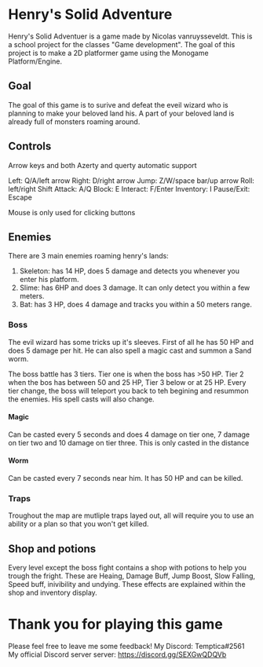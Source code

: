 # Henry's Solid Adventure

Henry's Solid Adventuer is a game made by Nicolas vanruysseveldt. This is a school project for the classes "Game development". The goal of this project is to make a 2D platformer game using the Monogame Platform/Engine.

## Goal
The goal of this game is to surive and defeat the eveil wizard who is planning to make your beloved land his. A part of your beloved land is already full of monsters roaming around.

## Controls
Arrow keys and both Azerty and querty automatic support

Left: Q/A/left arrow
Right: D/right arrow
Jump: Z/W/space bar/up arrow
Roll: left/right Shift
Attack: A/Q
Block: E
Interact: F/Enter
Inventory: I
Pause/Exit: Escape

Mouse is only used for clicking buttons

## Enemies
There are 3 main enemies roaming henry's lands:

1. Skeleton: has 14 HP, does 5 damage and detects you whenever you enter his platform.
1. Slime: has 6HP and does 3 damage. It can only detect you within a few meters.
1. Bat: has 3 HP, does 4 damage and tracks you within a 50 meters range.

### Boss
The evil wizard has some tricks up it's sleeves. 
First of all he has 50 HP and does 5 damage per hit.
He can also spell a magic cast and summon a Sand worm.

The boss battle has 3 tiers. Tier one is when the boss has >50 HP. Tier 2 when the bos has between 50 and 25 HP, Tier 3 below or at 25 HP.
Every tier change, the boss will teleport you back to teh begining and resummon the enemies. His spell casts will also change.

#### Magic
Can be casted every 5 seconds and does 4 damage on tier one, 7 damage on tier two and 10 damage on tier three. This is only casted in the distance

#### Worm
Can be casted every 7 seconds near him. It has 50 HP and can be killed.

### Traps
Troughout the map are mutliple traps layed out, all will require you to use an ability or a plan so that you won't get killed.

## Shop and potions
Every level except the boss fight contains a shop with potions to help you trough the fright.
These are Heaing, Damage Buff, Jump Boost, Slow Falling, Speed buff, inivibility and undying. These effects are explained within the shop and inventory display.

# Thank you for playing this game
Please feel free to leave me some feedback!
My Discord: Temptica#2561 
My official Discord server server: https://discord.gg/SEXGwQDQVb
